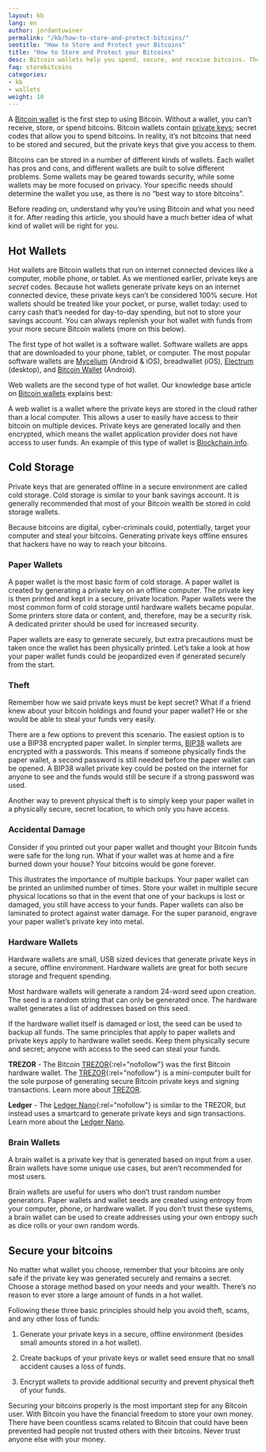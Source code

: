 ```yaml
---
layout: kb
lang: en
author: jordantuwiner
permalink: "/kb/how-to-store-and-protect-bitcoins/"
seotitle: "How to Store and Protect your Bitcoins"
title: "How to Store and Protect your Bitcoins"
desc: Bitcoin wallets help you spend, secure, and receive bitcoins. There are a few different types of Bitcoin wallets used today.
faq: storebitcoins
categories: 
- kb
- wallets
weight: 10
---
```

A [Bitcoin wallet](/kb/what-is-a-bitcoin-wallet/) is the first step to using Bitcoin. Without a wallet, you can’t receive, store, or spend bitcoins. Bitcoin wallets contain [private keys](/kb/what-is-a-bitcoin-private-key/); secret codes that allow you to spend bitcoins. In reality, it’s not bitcoins that need to be stored and secured, but the private keys that give you access to them.

Bitcoins can be stored in a number of different kinds of wallets. Each wallet has pros and cons, and different wallets are built to solve different problems. Some wallets may be geared towards security, while some wallets may be more focused on privacy. Your specific needs should determine the wallet you use, as there is no “best way to store bitcoins”.

Before reading on, understand why you’re using Bitcoin and what you need it for. After reading this article, you should have a much better idea of what kind of wallet will be right for you.

## Hot Wallets

Hot wallets are Bitcoin wallets that run on internet connected devices like a computer, mobile phone, or tablet. As we mentioned earlier, private keys are _secret_ codes. Because hot wallets generate private keys on an internet connected device, these private keys can’t be considered 100% secure. Hot wallets should be treated like your pocket, or purse, wallet today: used to carry cash that’s needed for day-to-day spending, but not to store your savings account. You can always replenish your hot wallet with funds from your more secure Bitcoin wallets (more on this below). 

The first type of hot wallet is a software wallet. Software wallets are apps that are downloaded to your phone, tablet, or computer. The most popular software wallets are [Mycelium](/wallets/mycelium/) (Android & iOS), breadwallet (iOS), [Electrum](/wallets/electrum/) (desktop), and [Bitcoin Wallet](/wallets/bitcoin-wallet/) (Android).

Web wallets are the second type of hot wallet. Our knowledge base article on [Bitcoin wallets](/kb/what-is-a-bitcoin-wallet/) explains best:  

A web wallet is a wallet where the private keys are stored in the cloud rather than a local computer. This allows a user to easily have access to their bitcoin on multiple devices. Private keys are generated locally and then encrypted, which means the wallet application provider does not have access to user funds. An example of this type of wallet is [Blockchain.info](/wallets/blockchain-info/).  

## Cold Storage

Private keys that are generated offline in a secure environment are called cold storage. Cold storage is similar to your bank savings account. It is generally recommended that most of your Bitcoin wealth be stored in cold storage wallets. 

Because bitcoins are digital, cyber-criminals could, potentially, target your computer and steal your bitcoins. Generating private keys offline ensures that hackers have no way to reach your bitcoins. 


### Paper Wallets   
A paper wallet is the most basic form of cold storage. A paper wallet is created by generating a private key on an offline computer. The private key is then printed and kept in a secure, private location. Paper wallets were the most common form of cold storage until hardware wallets became popular. Some printers store data or content, and, therefore, may be a security risk. A dedicated printer should be used for increased security.

Paper wallets are easy to generate securely, but extra precautions must be taken once the wallet has been physically printed. Let’s take a look at how your paper wallet funds could be jeopardized even if generated securely from the start.

### Theft

Remember how we said private keys must be kept secret? What if a friend knew about your bitcoin holdings and found your paper wallet? He or she would be able to steal your funds very easily.  

There are a few options to prevent this scenario. The easiest option is to use a BIP38 encrypted paper wallet. In simpler terms, [BIP38](https://bitcoinpaperwallet.com/bip38-password-encrypted-wallets/) wallets are encrypted with a passwords. This means if someone physically finds the paper wallet, a second password is still needed before the paper wallet can be opened. A BIP38 wallet private key could be posted on the internet for anyone to see and the funds would still be secure if a strong password was used.  

Another way to prevent physical theft is to simply keep your paper wallet in a physically secure, secret location, to which only you have access.

### Accidental Damage  
Consider if you printed out your paper wallet and thought your Bitcoin funds were safe for the long run. What if your wallet was at home and a fire burned down your house? Your bitcoins would be gone forever.  

This illustrates the importance of multiple backups. Your paper wallet can be printed an unlimited number of times. Store your wallet in multiple secure physical locations so that in the event that one of your backups is lost or damaged, you still have access to your funds. Paper wallets can also be laminated to protect against water damage. For the super paranoid, engrave your paper wallet’s private key into metal.

### Hardware Wallets

Hardware wallets are small, USB sized devices that generate private keys in a secure, offline environment. Hardware wallets are great for both secure storage and frequent spending.  

Most hardware wallets will generate a random 24-word seed upon creation. The seed is a random string that can only be generated once. The hardware wallet generates a list of addresses based on this seed.

If the hardware wallet itself is damaged or lost, the seed can be used to backup all funds. The same principles that apply to paper wallets and private keys apply to hardware wallet seeds. Keep them physically secure and secret; anyone with access to the seed can steal your funds.

**TREZOR** - The Bitcoin [TREZOR](http://buybitcoinww.co/TREZOR_Wallet){:rel="nofollow"} was the first Bitcoin hardware wallet. The [TREZOR](http://buybitcoinww.co/TREZOR_Wallet){:rel="nofollow"} is a mini-computer built for the sole purpose of generating secure Bitcoin private keys and signing transactions. Learn more about [TREZOR](/wallets/trezor/). 

**Ledger** - The [Ledger Nano](http://buybitcoinww.co/Ledger_Wallet){:rel="nofollow"} is similar to the TREZOR, but instead uses a smartcard to generate private keys and sign transactions. Learn more about the [Ledger Nano](/wallets/ledger-nano/).

### Brain Wallets

A brain wallet is a private key that is generated based on input from a user. Brain wallets have some unique use cases, but aren’t recommended for most users.  

Brain wallets are useful for users who don’t trust random number generators. Paper wallets and wallet seeds are created using entropy from your computer, phone, or hardware wallet. If you don’t trust these systems, a brain wallet can be used to create addresses using your own entropy such as dice rolls or your own random words.

## Secure your bitcoins

No matter what wallet you choose, remember that your bitcoins are only safe if the private key was generated securely and remains a secret. Choose a storage method based on your needs and your wealth. There’s no reason to ever store a large amount of funds in a hot wallet.

Following these three basic principles should help you avoid theft, scams, and any other loss of funds:

1) Generate your private keys in a secure, offline environment (besides small amounts stored in a hot wallet).

2) Create backups of your private keys or wallet seed ensure that no small accident causes a loss of funds.

3) Encrypt wallets to provide additional security and prevent physical theft of your funds.

Securing your bitcoins properly is the most important step for any Bitcoin user. With Bitcoin you have the financial freedom to store your own money. There have been countless scams related to Bitcoin that could have been prevented had people not trusted others with their bitcoins. Never trust anyone else with your money.